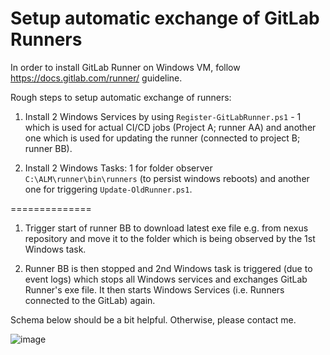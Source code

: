 # Setup automatic exchange of GitLab Runners

In order to install GitLab Runner on Windows VM, follow <https://docs.gitlab.com/runner/> guideline.

Rough steps to setup automatic exchange of runners:

1. Install 2 Windows Services by using `Register-GitLabRunner.ps1` - 1 which is used for actual CI/CD jobs (Project A; runner AA) and another one which is used for updating the runner (connected to project B; runner BB).

2. Install 2 Windows Tasks: 1 for folder observer `C:\ALM\runner\bin\runners` (to persist windows reboots) and another one for triggering `Update-OldRunner.ps1`.

==============

1. Trigger start of runner BB to download latest exe file e.g. from nexus repository and move it to the folder which is being observed by the 1st Windows task.

2. Runner BB is then stopped and 2nd Windows task is triggered (due to event logs) which stops all Windows services and exchanges GitLab Runner's exe file.
It then starts Windows Services (i.e. Runners connected to the GitLab) again.

Schema below should be a bit helpful. Otherwise, please contact me.

![image](../GLRunnerUpdate.png)
